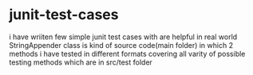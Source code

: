 # junit-test-cases

 i have wriiten few simple junit test cases with are helpful in real world 
 StringAppender class is kind of source code(main folder) in which 2 methods i have tested in different formats
 covering all varity of possible testing methods which are in src/test folder
